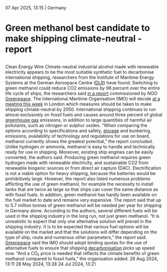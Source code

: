 07 Apr 2025, 13:15
| 
Germany
# Green methanol best candidate to make shipping climate-neutral - report
## 
Clean Energy Wire
Climate-neutral industrial alcohol made with renewable electricity appears to be the most suitable synthetic fuel to decarbonise international shipping, researchers from the Institute of Maritime Energy Systems at the German Aerospace Centre ([DLR](https://www.cleanenergywire.org/experts/dlr-german-aerospace-center)) have found. Switching to green methanol could reduce CO2 emissions by 96 percent over the entire life cycle of ships, the researchers said [in a report](https://www.greenpeace.de/publikationen/20250403_Studie_Gruenes_Methanol.pdf) commissioned by NGO [Greenpeace](https://www.cleanenergywire.org/experts/greenpeace-germany).
The International Maritime Organisation (IMO) will decide [at a meeting this week](https://cleanshipping.org/news/lack-of-urgency-and-ambition-means-imos-climate-action-hangs-in-balance/) in London which measures should be taken to make shipping climate-neutral by 2050. International shipping continues to run almost exclusively on fossil fuels and causes around three percent of global [greenhouse gas](https://www.cleanenergywire.org/glossary/letter_g#greenhouse_gas) emissions, in addition to large quantities of harmful air pollutants, such as nitrogen or sulphur oxides. 
“When comparing the options according to specifications and safety, [storage](https://www.cleanenergywire.org/glossary/letter_s#storage) and bunkering, emissions, availability of technology and regulations for use on board, methanol currently shows the greatest potential,” the report concluded. Unlike hydrogen or ammonia, methanol is easy to handle and technically ready for use in shipping. Moreover, existing ship engines can be easily converted, the authors said. Producing green methanol requires green hydrogen made with renewable electricity, and sustainable CO2 from renewable biogenic sources or from direct air capture (DAC). Electrification is not a viable option for heavy shipping, because the batteries would be prohibitively large.
However, the report also listed numerous problems afflicting the use of green methanol, for example the necessity to install tanks that are twice as large so that ships can cover the same distance as with fossil fuels. In addition, green methanol has hardly been available on the fuel market to date and remains very expensive. The report said that up to 5.7 million tonnes of green methanol will be needed per year for shipping in Germany alone.
According to the authors, several different fuels will be used in the shipping industry in the long run, not just green methanol. “It is unrealistic to expect that only one alternative solution will prevail in the shipping industry. It is to be expected that various fuel options will be available on the market and that the solutions will differ depending on the type of ship, route and numerous other parameters,” the report said.
[Greenpeace](https://www.cleanenergywire.org/experts/greenpeace-germany) said the IMO should adopt binding quotas for the use of alternative fuels to ensure that shipping [decarbonisation](https://www.cleanenergywire.org/glossary/letter_d#decarbonisation) picks up speed now. “And a CO₂ price is needed that reflects the climate benefits of green methanol compared to fossil fuels,” the organisation added.
26 Aug 2024, 13:11
28 May 2024, 13:28
24 Jul 2024, 13:21